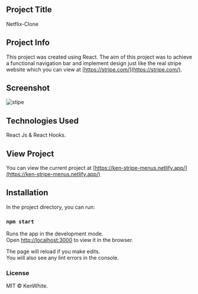 ## Project Title

Netflix-Clone

## Project Info

This project was created using React. The aim of this project was to achieve a functional navigation bar and implement design just like the real stripe website which you can view at
[https://stripe.com/](https://stripe.com/).

## Screenshot

![stipe](https://user-images.githubusercontent.com/68158625/107257490-c8452c00-6a4b-11eb-9c6c-b7e5096aa10e.png)

## Technologies Used

React Js & React Hooks.

## View Project

You can view the current project at [https://ken-stripe-menus.netlify.app/](https://ken-stripe-menus.netlify.app/)

## Installation

In the project directory, you can run:

### `npm start`

Runs the app in the development mode.<br />
Open [http://localhost:3000](http://localhost:3000) to view it in the browser.

The page will reload if you make edits.<br />
You will also see any lint errors in the console.

### License

MIT © KenWhite.
